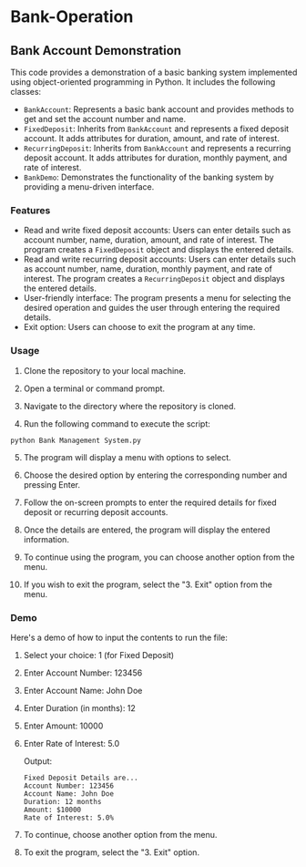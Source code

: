 # Bank-Operation

## Bank Account Demonstration

This code provides a demonstration of a basic banking system implemented using object-oriented programming in Python. It includes the following classes:

- `BankAccount`: Represents a basic bank account and provides methods to get and set the account number and name.
- `FixedDeposit`: Inherits from `BankAccount` and represents a fixed deposit account. It adds attributes for duration, amount, and rate of interest.
- `RecurringDeposit`: Inherits from `BankAccount` and represents a recurring deposit account. It adds attributes for duration, monthly payment, and rate of interest.
- `BankDemo`: Demonstrates the functionality of the banking system by providing a menu-driven interface.

### Features

- Read and write fixed deposit accounts: Users can enter details such as account number, name, duration, amount, and rate of interest. The program creates a `FixedDeposit` object and displays the entered details.
- Read and write recurring deposit accounts: Users can enter details such as account number, name, duration, monthly payment, and rate of interest. The program creates a `RecurringDeposit` object and displays the entered details.
- User-friendly interface: The program presents a menu for selecting the desired operation and guides the user through entering the required details.
- Exit option: Users can choose to exit the program at any time.

### Usage

1. Clone the repository to your local machine.

2. Open a terminal or command prompt.

3. Navigate to the directory where the repository is cloned.

4. Run the following command to execute the script:

```bash:
python Bank Management System.py
```

5. The program will display a menu with options to select.

6. Choose the desired option by entering the corresponding number and pressing Enter.

7. Follow the on-screen prompts to enter the required details for fixed deposit or recurring deposit accounts.

8. Once the details are entered, the program will display the entered information.

9. To continue using the program, you can choose another option from the menu.

10. If you wish to exit the program, select the "3. Exit" option from the menu.

### Demo

Here's a demo of how to input the contents to run the file:

1. Select your choice: 1 (for Fixed Deposit)

2. Enter Account Number: 123456

3. Enter Account Name: John Doe

4. Enter Duration (in months): 12

5. Enter Amount: 10000

6. Enter Rate of Interest: 5.0

    Output:

    ```bash:
    Fixed Deposit Details are...
    Account Number: 123456
    Account Name: John Doe
    Duration: 12 months
    Amount: $10000
    Rate of Interest: 5.0%
    ```

7. To continue, choose another option from the menu.

8. To exit the program, select the "3. Exit" option.
